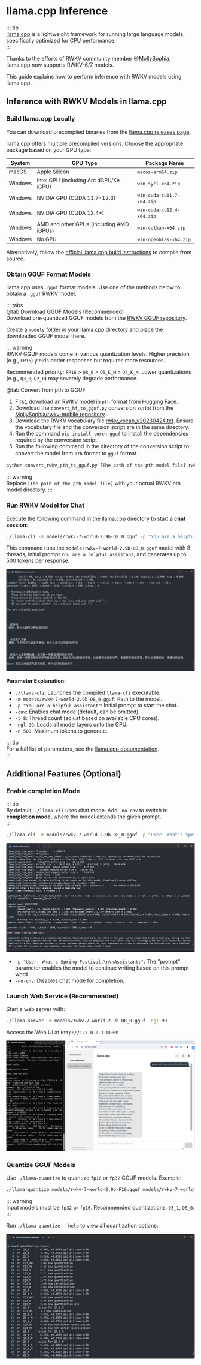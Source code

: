 # llama.cpp Inference

::: tip  
[llama.cpp](https://github.com/ggerganov/llama.cpp) is a lightweight framework for running large language models, specifically optimized for CPU performance.  
:::  

Thanks to the efforts of RWKV community member [@MollySophia](https://github.com/MollySophia), llama.cpp now supports RWKV-6/7 models.  

This guide explains how to perform inference with RWKV models using llama.cpp.  

## Inference with RWKV Models in llama.cpp  

### Build llama.cpp Locally  

You can download precompiled binaries from the [llama.cpp releases page](https://github.com/ggerganov/llama.cpp/releases).  

llama.cpp offers multiple precompiled versions. Choose the appropriate package based on your GPU type:  

| System | GPU Type | Package Name |  
|--------|----------|--------------|  
| macOS | Apple Silicon | `macos-arm64.zip` |  
| Windows | Intel GPU (including Arc dGPU/Xe iGPU) | `win-sycl-x64.zip` |  
| Windows | NVIDIA GPU (CUDA 11.7-12.3) | `win-cuda-cu11.7-x64.zip` |  
| Windows | NVIDIA GPU (CUDA 12.4+) | `win-cuda-cu12.4-x64.zip` |  
| Windows | AMD and other GPUs (including AMD iGPUs) | `win-vulkan-x64.zip` |  
| Windows | No GPU | `win-openblas-x64.zip` |  

Alternatively, follow the [official llama.cpp build instructions](https://github.com/ggerganov/llama.cpp/blob/master/docs/build.md) to compile from source.  

### Obtain GGUF Format Models

llama.cpp uses `.gguf` format models. Use one of the methods below to obtain a `.gguf` RWKV model.  

::: tabs  
@tab Download GGUF Models (Recommended)  
Download pre-quantized GGUF models from the [RWKV GGUF repository](https://huggingface.co/zhiyuan8).  

Create a `models` folder in your llama.cpp directory and place the downloaded GGUF model there.  

::: warning  
RWKV GGUF models come in various quantization levels. Higher precision (e.g., `FP16`) yields better responses but requires more resources.  

Recommended priority: `FP16` > `Q8_0` > `Q5_K_M` > `Q4_K_M`. Lower quantizations (e.g., `Q3_0`, `Q2_0`) may severely degrade performance.  

@tab Convert from pth to GGUF  

1. First, download an RWKV model in `pth` format from [Hugging Face](https://huggingface.co/BlinkDL).
2. Download the `convert_hf_to_gguf.py` conversion script from the [MollySophia/rwkv-mobile repository](https://github.com/MollySophia/rwkv-mobile/blob/master/converter/convert_rwkv_pth_to_gguf.py).
3. Download the RWKV vocabulary file [rwkv_vocab_v20230424.txt](https://github.com/MollySophia/rwkv-mobile/blob/master/assets/rwkv_vocab_v20230424.txt). Ensure the vocabulary file and the conversion script are in the same directory.
4. Run the command `pip install torch gguf` to install the dependencies required by the conversion script.
5. Run the following command in the directory of the conversion script to convert the model from `pth` format to `gguf` format：  

```bash copy  
python convert_rwkv_pth_to_gguf.py [The path of the pth model file] rwkv_vocab_v20230424.txt 
```  

::: warning  
Replace `[The path of the pth model file]` with your actual RWKV pth model directory.
:::  

### Run RWKV Model for Chat  

Execute the following command in the llama.cpp directory to start a **chat session**:  

```bash copy  
./llama-cli -m models/rwkv-7-world-2.9b-Q8_0.gguf -p "You are a helpful assistant" -cnv -t 8 -ngl 99 -n 500  
```  

This command runs the `models/rwkv-7-world-2.9b-Q8_0.gguf` model with 8 threads, initial prompt `You are a helpful assistant`, and generates up to 500 tokens per response.  

![llama.cpp-RWKV-inference-cnv-mode](./imgs/llama.cpp-RWKV-inference-cnv-mode.png)  

**Parameter Explanation:**  

- `./llama-cli`: Launches the compiled `llama-cli` executable.  
- `-m models/rwkv-7-world-2.9b-Q8_0.gguf`: Path to the model.  
- `-p "You are a helpful assistant"`: Initial prompt to start the chat.  
- `-cnv`: Enables chat mode (default, can be omitted).  
- `-t 8`: Thread count (adjust based on available CPU cores).  
- `-ngl 99`: Loads all model layers onto the GPU.  
- `-n 500`: Maximum tokens to generate.  

::: tip  
For a full list of parameters, see the [llama.cpp documentation](https://github.com/ggml-org/llama.cpp/blob/master/tools/main/README.md#input-prompts).  
:::  

## Additional Features (Optional)  

### Enable completion Mode  

::: tip  
By default, `./llama-cli` uses chat mode. Add `-no-cnv` to switch to **completion mode**, where the model extends the given prompt.  
:::  

```bash copy  
./llama-cli -m models/rwkv-7-world-2.9b-Q8_0.gguf -p "User: What's Spring Festival.\n\nAssistant:" -no-cnv -t 8 -ngl 99 -n 500  
```  

![RWKV completion inference](./imgs/llama.cpp-RWKV-inference-single-prompt.png)  

- `-p "User: What's Spring Festival.\n\nAssistant:"`: The "prompt" parameter enables the model to continue writing based on this prompt word.
- `-no-cnv`: Disables chat mode for completion.  

### Launch Web Service (Recommended)  

Start a web server with:  

```bash copy  
./llama-server -m models/rwkv-7-world-2.9b-Q8_0.gguf -ngl 99  
```  

Access the Web UI at `http://127.0.0.1:8080`:  

![WebUI](./imgs/llama.cpp-chatui-new-version.png)  

### Quantize GGUF Models  

Use `./llama-quantize` to quantize `fp16` or `fp32` GGUF models. Example:  

```bash copy  
./llama-quantize models/rwkv-7-world-2.9b-F16.gguf models/rwkv-7-world-2.9b-Q8_0.gguf Q8_0  
```  

::: warning  
Input models must be `fp32` or `fp16`. Recommended quantizations: `Q5_1`, `Q8_0`.  
:::  

Run `./llama-quantize --help` to view all quantization options:  

![Quantization types](./imgs/llama.cpp-quantization-type.png)  

